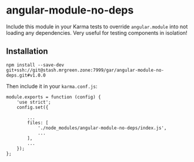 # angular-module-no-deps

Include this module in your Karma tests to override `angular.module` into not loading any dependencies. Very useful for testing components in isolation!

## Installation

```
npm install --save-dev git+ssh://git@stash.mrgreen.zone:7999/gar/angular-module-no-deps.git#v1.0.0
```

Then include it in your `karma.conf.js`:
```
module.exports = function (config) {
    'use strict';
    config.set({

        ...
        files: [
            './node_modules/angular-module-no-deps/index.js',
            ...
        ],
        ...
    });
};
```
